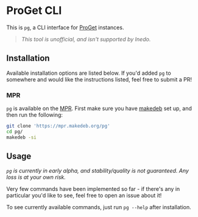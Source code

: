 # ProGet CLI
This is `pg`, a CLI interface for [ProGet](https://inedo.com/proget) instances.
> *This tool is unofficial, and isn't supported by Inedo.*

## Installation
Available installation options are listed below. If you'd added `pg` to somewhere and would like the instructions listed, feel free to submit a PR!

### MPR
`pg` is available on the [MPR](https://mpr.makedeb.org/packages/pg). First make sure you have [makedeb](https://docs.makedeb.org/installing) set up, and then run the following:

```sh
git clone 'https://mpr.makedeb.org/pg'
cd pg/
makedeb -si
```

## Usage
*`pg` is currently in early alpha, and stability/quality is not guaranteed. Any loss is at your own risk.*

Very few commands have been implemented so far - if there's any in particular you'd like to see, feel free to open an issue about it!

To see currently available commands, just run `pg --help` after installation.
